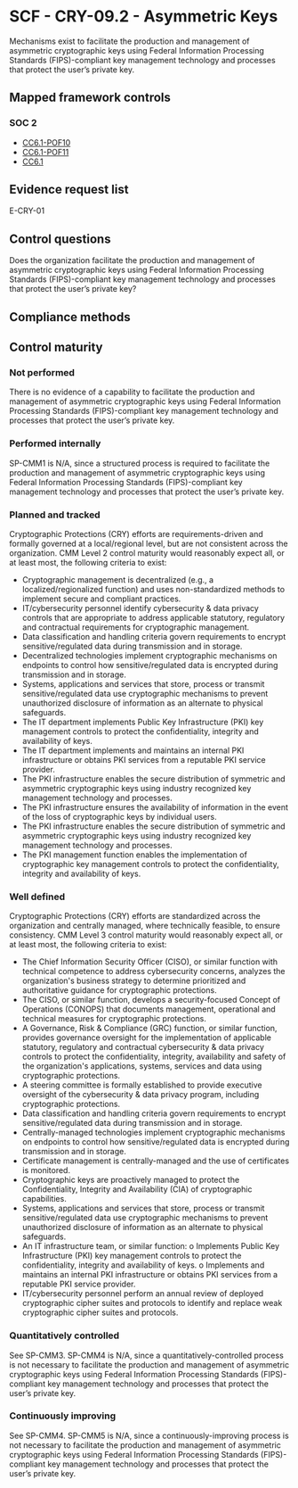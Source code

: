 # SCF - CRY-09.2 - Asymmetric Keys
Mechanisms exist to facilitate the production and management of asymmetric cryptographic keys using Federal Information Processing Standards (FIPS)-compliant key management technology and processes that protect the user’s private key.
## Mapped framework controls
### SOC 2
- [CC6.1-POF10](../soc2/cc61-pof10.md)
- [CC6.1-POF11](../soc2/cc61-pof11.md)
- [CC6.1](../soc2/cc61.md)

## Evidence request list
E-CRY-01

## Control questions
Does the organization facilitate the production and management of asymmetric cryptographic keys using Federal Information Processing Standards (FIPS)-compliant key management technology and processes that protect the user’s private key?

## Compliance methods


## Control maturity
### Not performed
There is no evidence of a capability to facilitate the production and management of asymmetric cryptographic keys using Federal Information Processing Standards (FIPS)-compliant key management technology and processes that protect the user’s private key.

### Performed internally
SP-CMM1 is N/A, since a structured process is required to facilitate the production and management of asymmetric cryptographic keys using Federal Information Processing Standards (FIPS)-compliant key management technology and processes that protect the user’s private key.

### Planned and tracked
Cryptographic Protections (CRY) efforts are requirements-driven and formally governed at a local/regional level, but are not consistent across the organization. CMM Level 2 control maturity would reasonably expect all, or at least most, the following criteria to exist:
- Cryptographic management is decentralized (e.g., a localized/regionalized function) and uses non-standardized methods to implement secure and compliant practices.
- IT/cybersecurity personnel identify cybersecurity & data privacy controls that are appropriate to address applicable statutory, regulatory and contractual requirements for cryptographic management.
- Data classification and handling criteria govern requirements to encrypt sensitive/regulated data during transmission and in storage.
- Decentralized technologies implement cryptographic mechanisms on endpoints to control how sensitive/regulated data is encrypted during transmission and in storage.
- Systems, applications and services that store, process or transmit sensitive/regulated data use cryptographic mechanisms to prevent unauthorized disclosure of information as an alternate to physical safeguards.
- The IT department implements Public Key Infrastructure (PKI) key management controls to protect the confidentiality, integrity and availability of keys.
- The IT department implements and maintains an internal PKI infrastructure or obtains PKI services from a reputable PKI service provider.
- The PKI infrastructure enables the secure distribution of symmetric and asymmetric cryptographic keys using industry recognized key management technology and processes.
- The PKI infrastructure ensures the availability of information in the event of the loss of cryptographic keys by individual users.
- The PKI infrastructure enables the secure distribution of symmetric and asymmetric cryptographic keys using industry recognized key management technology and processes.
- The PKI management function enables the implementation of cryptographic key management controls to protect the confidentiality, integrity and availability of keys.

### Well defined
Cryptographic Protections (CRY) efforts are standardized across the organization and centrally managed, where technically feasible, to ensure consistency. CMM Level 3 control maturity would reasonably expect all, or at least most, the following criteria to exist:
- The Chief Information Security Officer (CISO), or similar function with technical competence to address cybersecurity concerns, analyzes the organization's business strategy to determine prioritized and authoritative guidance for cryptographic protections.
- The CISO, or similar function, develops a security-focused Concept of Operations (CONOPS) that documents management, operational and technical measures for cryptographic protections.
- A Governance, Risk & Compliance (GRC) function, or similar function, provides governance oversight for the implementation of applicable statutory, regulatory and contractual cybersecurity & data privacy controls to protect the confidentiality, integrity, availability and safety of the organization's applications, systems, services and data using cryptographic protections.
- A steering committee is formally established to provide executive oversight of the cybersecurity & data privacy program, including cryptographic protections.
- Data classification and handling criteria govern requirements to encrypt sensitive/regulated data during transmission and in storage.
- Centrally-managed technologies implement cryptographic mechanisms on endpoints to control how sensitive/regulated data is encrypted during transmission and in storage.
- Certificate management is centrally-managed and the use of certificates is monitored.
- Cryptographic keys are proactively managed to protect the Confidentiality, Integrity and Availability (CIA) of cryptographic capabilities.
- Systems, applications and services that store, process or transmit sensitive/regulated data use cryptographic mechanisms to prevent unauthorized disclosure of information as an alternate to physical safeguards.
- An IT infrastructure team, or similar function:
o	Implements Public Key Infrastructure (PKI) key management controls to protect the confidentiality, integrity and availability of keys.
o	Implements and maintains an internal PKI infrastructure or obtains PKI services from a reputable PKI service provider.
- IT/cybersecurity personnel perform an annual review of deployed cryptographic cipher suites and protocols to identify and replace weak cryptographic cipher suites and protocols.

### Quantitatively controlled
See SP-CMM3. SP-CMM4 is N/A, since a quantitatively-controlled process is not necessary to facilitate the production and management of asymmetric cryptographic keys using Federal Information Processing Standards (FIPS)-compliant key management technology and processes that protect the user’s private key.

### Continuously improving
See SP-CMM4. SP-CMM5 is N/A, since a continuously-improving process is not necessary to facilitate the production and management of asymmetric cryptographic keys using Federal Information Processing Standards (FIPS)-compliant key management technology and processes that protect the user’s private key.
